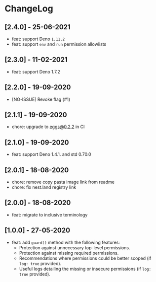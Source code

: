 # ChangeLog

## [2.4.0] - 25-06-2021

- feat: support Deno `1.11.2`
- feat: support `env` and `run` permission allowlists

## [2.3.0] - 11-02-2021

- feat: support Deno 1.7.2

## [2.2.0] - 19-09-2020

- [NO-ISSUE] Revoke flag (#1)

## [2.1.1] - 19-09-2020

- chore: upgrade to eggs@0.2.2 in CI

## [2.1.0] - 19-09-2020

- feat: support Deno 1.4.1. and std 0.70.0

## [2.0.1] - 18-08-2020

- chore: remove copy pasta image link from readme
- chore: fix nest.land registry link

## [2.0.0] - 18-08-2020

- feat: migrate to inclusive terminology

## [1.0.0] - 27-05-2020

- feat: add `guard()` method with the following features:
  - Protection against unnecessary top-level permissions.
  - Protection against missing required permissions.
  - Recommendations where permissions could be better scoped (if `log: true` provided).
  - Useful logs detailing the missing or insecure permissions (if `log: true` provided).

